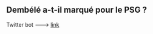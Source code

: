 ## Dembélé a-t-il marqué pour le PSG ?

Twitter bot ---> [link](https://twitter.com/11minutos_tarde)

